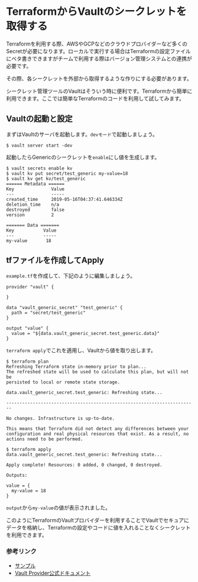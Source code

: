 # TerraformからVaultのシークレットを取得する

Terraformを利用する際、AWSやGCPなどのクラウドプロバイダーなど多くのSecretが必要になります。ローカルで実行する場合はTerraformの設定ファイルにベタ書きできますがチームで利用する際はバージョン管理システムとの連携が必要です。

その際、各シークレットを外部から取得するような作りにする必要があります。

シークレット管理ツールのVaultはそういう時に便利です。Terraformから簡単に利用できます。ここでは簡単なTerraformのコードを利用して試してみます。

## Vaultの起動と設定

まずはVaultのサーバを起動します。`devモード`で起動しましょう。
```console
$ vault server start -dev
```

起動したらGenericのシークレットを`enable`にし値を生成します。
```console
$ vault secrets enable kv
$ vault kv put secret/test_generic my-value=18
$ vault kv get kv/test_generic
====== Metadata ======
Key              Value
---              -----
created_time     2019-05-16T04:37:41.646334Z
deletion_time    n/a
destroyed        false
version          2

======= Data =======
Key           Value
---           -----
my-value       18
```

## tfファイルを作成してApply
`example.tf`を作成して、下記のように編集しましょう。
```hcl
provider "vault" {

}

data "vault_generic_secret" "test_generic" {
  path = "secret/test_generic"
}

output "value" {
  value = "${data.vault_generic_secret.test_generic.data}"
}
```

`terraform apply`でこれを適用し、Vaultから値を取り出します。
```console
$ terraform plan
Refreshing Terraform state in-memory prior to plan...
The refreshed state will be used to calculate this plan, but will not be
persisted to local or remote state storage.

data.vault_generic_secret.test_generic: Refreshing state...

------------------------------------------------------------------------

No changes. Infrastructure is up-to-date.

This means that Terraform did not detect any differences between your
configuration and real physical resources that exist. As a result, no
actions need to be performed.

$ terraform apply     
data.vault_generic_secret.test_generic: Refreshing state...

Apply complete! Resources: 0 added, 0 changed, 0 destroyed.

Outputs:

value = {
  my-value = 18
}
```

`output`から`my-value`の値が表示されました。

このようにTerraformのVaultプロバイダーを利用することでVaultでセキュアにデータを格納し、Terraformの設定やコードに値を入れることなくシークレットを利用できます。

### 参考リンク
* [サンプル](https://github.com/tkaburagi/tf-simple-vault-provider)
* [Vault Provider公式ドキュメント](https://www.terraform.io/docs/providers/vault/d/generic_secret.html)
